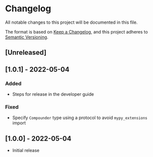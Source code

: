 # Changelog
All notable changes to this project will be documented in this file.

The format is based on [Keep a Changelog](https://keepachangelog.com/en/1.0.0/),
and this project adheres to [Semantic Versioning](https://semver.org/spec/v2.0.0.html).

## [Unreleased]

## [1.0.1] - 2022-05-04

### Added

- Steps for release in the developer guide

### Fixed

- Specify `Compounder` type using a protocol to avoid `mypy_extensions` import

## [1.0.0] - 2022-05-04

- Initial release